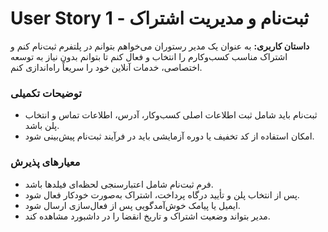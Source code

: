 # User Story 1 - ثبت‌نام و مدیریت اشتراک

**داستان کاربری:**
به عنوان یک مدیر رستوران می‌خواهم بتوانم در پلتفرم ثبت‌نام کنم و اشتراک مناسب کسب‌وکارم را انتخاب و فعال کنم تا بتوانم بدون نیاز به توسعه اختصاصی، خدمات آنلاین خود را سریعاً راه‌اندازی کنم.

### توضیحات تکمیلی
- ثبت‌نام باید شامل ثبت اطلاعات اصلی کسب‌وکار، آدرس، اطلاعات تماس و انتخاب پلن باشد.
- امکان استفاده از کد تخفیف یا دوره آزمایشی باید در فرآیند ثبت‌نام پیش‌بینی شود.

### معیارهای پذیرش
- فرم ثبت‌نام شامل اعتبارسنجی لحظه‌ای فیلدها باشد.
- پس از انتخاب پلن و تأیید درگاه پرداخت، اشتراک به‌صورت خودکار فعال شود.
- ایمیل یا پیامک خوش‌آمدگویی پس از فعال‌سازی ارسال شود.
- مدیر بتواند وضعیت اشتراک و تاریخ انقضا را در داشبورد مشاهده کند.
